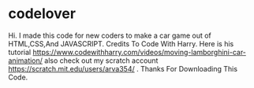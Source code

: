 # codelover
Hi. I made this code for new coders to make a car game out of HTML,CSS,And JAVASCRIPT. Credits To Code With Harry. Here is his tutorial https://www.codewithharry.com/videos/moving-lamborghini-car-animation/
also check out my scratch account https://scratch.mit.edu/users/arva354/ . Thanks For Downloading This Code.
